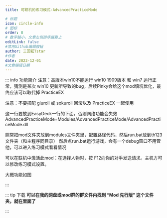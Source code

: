 ```yaml
---
title: 可联机的练习模式-AdvancedPracticeMode

# 标题
icon: circle-info
# 图标
order: 8
# 数字越小，文章左侧排序越靠上
editLink: false
#禁用Github编辑按钮
author: 三回転Tstar
#作者
date: 2023-12-01
#文章编辑日期
---
```



::: info 功能简介
注意：高版本win10不能运行
win10 1909版本 和 win7 运行正常，猜测是某次 win10 更新所导致的bug，后续Pinky会给这个mod填坑优化，最终应该可以取代掉 PracticeEX

注意：不要搭配 giuroll 或 sokuroll 回滚以及 PracticeEX 一起使用

这一行要放到EasyDeck一行的下面，否则网络功能会失效
AdvancedPracticeMode=Modules/AdvancedPracticeMode/AdvancedPracticeMode.dll

照常把mod文件夹放到modules文件夹里，配置路径代码，然后run.bat放到th123文件夹（和主程序同目录）
然后点run.bat运行游戏，会有一个debug窗口不用管他，可以进入练习模式看看情况

可以在联机中激活此mod：在选择人物时，按 F12向你的对手发送请求。主机方可以修改练习模式设置。

大概功能如图




::: 

::: tip 下载
**可以在我的网盘或mod群的群文件内找到 “Mod 先行版” 这个文件夹，就在里面了**

:::
